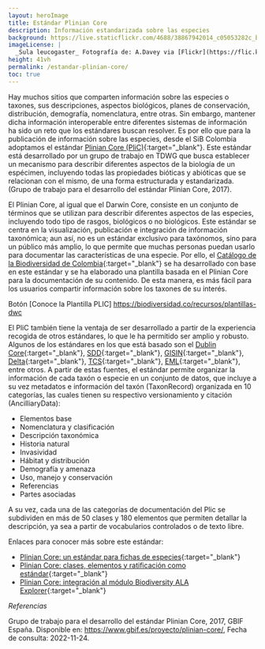 ```yaml
---
layout: heroImage
title: Estándar Plinian Core
description: Información estandarizada sobre las especies
background: https://live.staticflickr.com/4688/38867942014_c05053282c_b.jpg
imageLicense: |
  _Sula leucogaster_ Fotografía de: A.Davey via [Flickr](https://flic.kr/p/22dCn2h)
height: 41vh
permalink: /estandar-plinian-core/
toc: true
---
```


Hay muchos sitios que comparten información sobre las especies o taxones, sus descripciones, aspectos biológicos, planes de conservación, distribución, demografía, nomenclatura, entre otras. Sin embargo, mantener dicha información interoperable entre diferentes sistemas de información ha sido un reto que los estándares buscan resolver.  Es por ello que para la publicación de información sobre las especies, desde el SiB Colombia adoptamos el estándar [Plinian Core (PliC)](https://github.com/tdwg/PlinianCore){:target="_blank"}. Este estándar está desarrollado por un grupo de trabajo en TDWG que busca establecer un mecanismo para describir diferentes aspectos de la biología de un espécimen, incluyendo todas las propiedades bióticas y abióticas que se relacionan con el mismo, de una forma estructurada y estandarizada. (Grupo de trabajo para el desarrollo del estándar Plinian Core, 2017).

El Plinian Core, al igual que el Darwin Core, consiste en un conjunto de términos que se utilizan para describir diferentes aspectos de las especies, incluyendo todo tipo de rasgos, biológicos o no biológicos. Este estándar se centra en la visualización, publicación e integración de información taxonómica; aun así, no es un estándar exclusivo para taxónomos, sino para un público más amplio, lo que permite que muchas personas puedan usarlo para documentar las características de una especie. Por ello, el [Catálogo de la Biodiversidad de Colombia](https://catalogo.biodiversidad.co/){:target="_blank"} se ha desarrollado con base en este estándar y se ha elaborado una plantilla basada en el Plinian Core para la documentación de su contenido. De esta manera, es más fácil para los usuarios compartir información sobre los taxones de su interés.

Botón [Conoce la Plantilla PLIC] https://biodiversidad.co/recursos/plantillas-dwc

El PliC también tiene la ventaja de ser desarrollado a partir de la experiencia recogida de otros estándares, lo que le ha permitido ser amplio y robusto. Algunos de los estándares en los que está basado son el [Dublin Core](https://www.dublincore.org/specifications/dublin-core/){:target="_blank"}, [SDD](https://www.tdwg.org/standards/sdd/){:target="_blank"}, [GISIN](https://github.com/tdwg/gisin){:target="_blank"}, [Delta](https://www.tdwg.org/standards/delta/){:target="_blank"}, [TCS](https://www.tdwg.org/standards/tcs/){:target="_blank"}, [EML](https://eml.ecoinformatics.org/){:target="_blank"}, entre otros. A partir de estas fuentes, el estándar permite organizar la información de cada taxón o especie en un conjunto de datos, que incluye a su vez metadatos e información del taxón (TaxonRecord) organizada en 10 categorías, las cuales tienen su respectivo versionamiento y citación (AncilliaryData):

* Elementos base
* Nomenclatura y clasificación
* Descripción taxonómica
* Historia natural
* Invasividad
* Hábitat y distribución
* Demografía y amenaza
* Uso, manejo y conservación
* Referencias
* Partes asociadas

A su vez, cada una de las categorías de documentación del Plic se subdividen en más de 50 clases y 180 elementos que permiten detallar la descripción, ya sea a partir de vocabularios controlados o de texto libre.


Enlaces para conocer más sobre este estándar:

* [Plinian Core: un estándar para fichas de especies](https://youtu.be/uzaJZMLfvHY){:target="_blank"}
* [Plinian Core: clases, elementos y ratificación como estándar](https://youtu.be/tN40ikVsrfw){:target="_blank"}
* [Plinian Core: integración al módulo Biodiversity ALA Explorer](https://youtu.be/ABZg0FWWSz8){:target="_blank"}

*Referencias*

Grupo de trabajo para el desarrollo del estándar Plinian Core, 2017, GBIF España. Disponible en:  https://www.gbif.es/proyecto/plinian-core/, Fecha de consulta: 2022-11-24.

